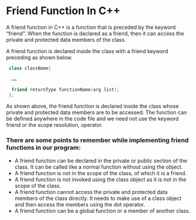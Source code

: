 # Friend Function In C++
 A friend function in C++ is a function that is preceded by the keyword “friend”. When the function is declared as a friend, then it can access the private and protected data members of the class.

A friend function is declared inside the class with a friend keyword preceding as shown below.
```c++
 class className{

  ……

  friend returnType functionName(arg list);
 };
```
As shown above, the friend function is declared inside the class whose private and protected data members are to be accessed. The function can be defined anywhere in the code file and we need not use the keyword friend or the scope resolution, operator.

### There are some points to remember while implementing friend functions in our program:

* A friend function can be declared in the private or public section of the class.
It can be called like a normal function without using the object.
* A friend function is not in the scope of the class, of which it is a friend.
* A friend function is not invoked using the class object as it is not in the scope of the class.
* A friend function cannot access the private and protected data members of the class directly. It needs to make use of a class object and then access the members using the dot operator.
* A friend function can be a global function or a member of another class.